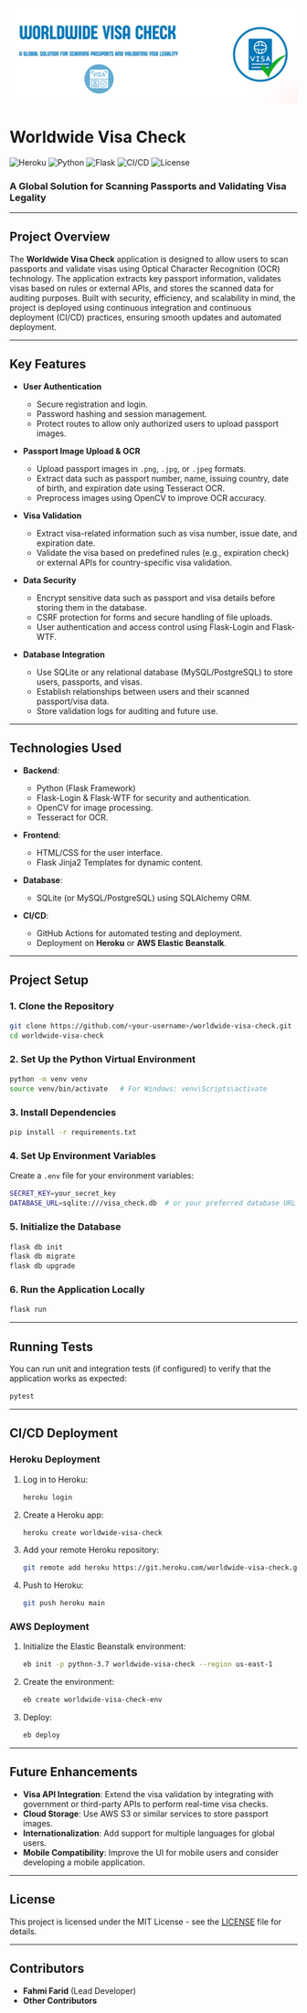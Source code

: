 [![Worldwide Visa Check](https://github.com/fahmifareed/Worldwide-Visa-Check/blob/main/banner.png)](https://github.com/fahmifareed/Worldwide-Visa-Check)
# Worldwide Visa Check

![Heroku](https://img.shields.io/badge/Heroku-Deployed-blueviolet?logo=heroku&logoColor=white)
![Python](https://img.shields.io/badge/Python-3.9-blue?logo=python&logoColor=white)
![Flask](https://img.shields.io/badge/Flask-Framework-green?logo=flask&logoColor=white)
![CI/CD](https://img.shields.io/badge/CI%2FCD-GitHub%20Actions-blue?logo=github-actions&logoColor=white)
![License](https://img.shields.io/github/license/<your-username>/worldwide-visa-check)

### A Global Solution for Scanning Passports and Validating Visa Legality

---

## Project Overview

The **Worldwide Visa Check** application is designed to allow users to scan passports and validate visas using Optical Character Recognition (OCR) technology. The application extracts key passport information, validates visas based on rules or external APIs, and stores the scanned data for auditing purposes. Built with security, efficiency, and scalability in mind, the project is deployed using continuous integration and continuous deployment (CI/CD) practices, ensuring smooth updates and automated deployment.

---

## Key Features

- **User Authentication**
  - Secure registration and login.
  - Password hashing and session management.
  - Protect routes to allow only authorized users to upload passport images.

- **Passport Image Upload & OCR**
  - Upload passport images in `.png`, `.jpg`, or `.jpeg` formats.
  - Extract data such as passport number, name, issuing country, date of birth, and expiration date using Tesseract OCR.
  - Preprocess images using OpenCV to improve OCR accuracy.

- **Visa Validation**
  - Extract visa-related information such as visa number, issue date, and expiration date.
  - Validate the visa based on predefined rules (e.g., expiration check) or external APIs for country-specific visa validation.

- **Data Security**
  - Encrypt sensitive data such as passport and visa details before storing them in the database.
  - CSRF protection for forms and secure handling of file uploads.
  - User authentication and access control using Flask-Login and Flask-WTF.

- **Database Integration**
  - Use SQLite or any relational database (MySQL/PostgreSQL) to store users, passports, and visas.
  - Establish relationships between users and their scanned passport/visa data.
  - Store validation logs for auditing and future use.

---

## Technologies Used

- **Backend**: 
  - Python (Flask Framework)
  - Flask-Login & Flask-WTF for security and authentication.
  - OpenCV for image processing.
  - Tesseract for OCR.

- **Frontend**:
  - HTML/CSS for the user interface.
  - Flask Jinja2 Templates for dynamic content.

- **Database**:
  - SQLite (or MySQL/PostgreSQL) using SQLAlchemy ORM.

- **CI/CD**:
  - GitHub Actions for automated testing and deployment.
  - Deployment on **Heroku** or **AWS Elastic Beanstalk**.

---

## Project Setup

### 1. Clone the Repository

```bash
git clone https://github.com/<your-username>/worldwide-visa-check.git
cd worldwide-visa-check
```

### 2. Set Up the Python Virtual Environment

```bash
python -m venv venv
source venv/bin/activate   # For Windows: venv\Scripts\activate
```

### 3. Install Dependencies

```bash
pip install -r requirements.txt
```

### 4. Set Up Environment Variables

Create a `.env` file for your environment variables:

```bash
SECRET_KEY=your_secret_key
DATABASE_URL=sqlite:///visa_check.db  # or your preferred database URL
```

### 5. Initialize the Database

```bash
flask db init
flask db migrate
flask db upgrade
```

### 6. Run the Application Locally

```bash
flask run
```

---

## Running Tests

You can run unit and integration tests (if configured) to verify that the application works as expected:

```bash
pytest
```

---

## CI/CD Deployment

### Heroku Deployment

1. Log in to Heroku:
   ```bash
   heroku login
   ```

2. Create a Heroku app:
   ```bash
   heroku create worldwide-visa-check
   ```

3. Add your remote Heroku repository:
   ```bash
   git remote add heroku https://git.heroku.com/worldwide-visa-check.git
   ```

4. Push to Heroku:
   ```bash
   git push heroku main
   ```

### AWS Deployment

1. Initialize the Elastic Beanstalk environment:
   ```bash
   eb init -p python-3.7 worldwide-visa-check --region us-east-1
   ```

2. Create the environment:
   ```bash
   eb create worldwide-visa-check-env
   ```

3. Deploy:
   ```bash
   eb deploy
   ```

---

## Future Enhancements

- **Visa API Integration**: Extend the visa validation by integrating with government or third-party APIs to perform real-time visa checks.
- **Cloud Storage**: Use AWS S3 or similar services to store passport images.
- **Internationalization**: Add support for multiple languages for global users.
- **Mobile Compatibility**: Improve the UI for mobile users and consider developing a mobile application.

---

## License

This project is licensed under the MIT License - see the [LICENSE](LICENSE) file for details.

---

## Contributors

- **Fahmi Farid** (Lead Developer)
- **Other Contributors**
